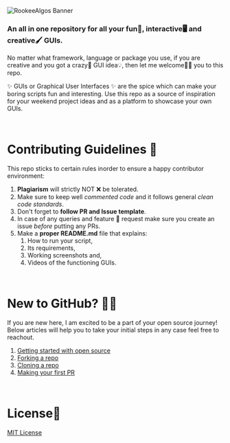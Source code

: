 
![RookeeAlgos Banner](https://user-images.githubusercontent.com/64858610/127370984-15797770-701f-49e9-96b1-d2c42dada6be.png)


<h3>An all in one repository for all your fun💃, interactive🖥️ and creative🖌️ GUIs. </h3>

No matter what framework, language or package you use, if you are creative and you got a crazy🤯 GUI idea💡, then let me welcome🙏🏼 you to this repo.

✨ GUIs or Graphical User Interfaces ✨ are the spice which can make your boring scripts fun and interesting. Use this repo as a source of inspiration for your weekend project ideas and as a platform to showcase your own GUIs. 

<br>

# Contributing Guidelines 📌
This repo sticks to certain rules inorder to ensure a happy contributor environment:

1. **Plagiarism** will strictly NOT ❌ be tolerated.
2. Make sure to keep well *commented code* and it follows general *clean code standards*.
3. Don't forget to **follow PR and Issue template**.
4. In case of any queries and feature 💭 request make sure you create an issue *before* putting any PRs.
5. Make a **proper README.md** file that explains: 
    1. How to run your script, 
    2. Its requirements, 
    3. Working screenshots and, 
    4. Videos of the functioning GUIs.

<br>

# New to GitHub? 🙏🏼
If you are new here, I am excited to be a part of your open source journey! Below articles will help you to take your initial steps in any case feel free to reachout.

1. [Getting started with open source](https://rohinirg.hashnode.dev/getting-started-with-your-open-source-journey)  
2. [Forking a repo](https://docs.github.com/en/get-started/quickstart/fork-a-repo)
3. [Cloning a repo](https://docs.github.com/en/desktop/contributing-and-collaborating-using-github-desktop/working-with-your-remote-repository-on-github-or-github-enterprise/creating-an-issue-or-pull-request)
4. [Making your first PR](https://opensource.com/article/19/7/create-pull-request-github)

<br>

# License📜
[MIT License](https://github.com/RohiniRG/TripPy-GUIs/blob/main/LICENSE)
